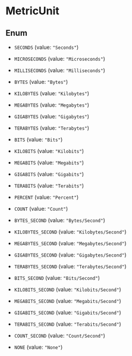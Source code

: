 

# MetricUnit

## Enum


* `SECONDS` (value: `"Seconds"`)

* `MICROSECONDS` (value: `"Microseconds"`)

* `MILLISECONDS` (value: `"Milliseconds"`)

* `BYTES` (value: `"Bytes"`)

* `KILOBYTES` (value: `"Kilobytes"`)

* `MEGABYTES` (value: `"Megabytes"`)

* `GIGABYTES` (value: `"Gigabytes"`)

* `TERABYTES` (value: `"Terabytes"`)

* `BITS` (value: `"Bits"`)

* `KILOBITS` (value: `"Kilobits"`)

* `MEGABITS` (value: `"Megabits"`)

* `GIGABITS` (value: `"Gigabits"`)

* `TERABITS` (value: `"Terabits"`)

* `PERCENT` (value: `"Percent"`)

* `COUNT` (value: `"Count"`)

* `BYTES_SECOND` (value: `"Bytes/Second"`)

* `KILOBYTES_SECOND` (value: `"Kilobytes/Second"`)

* `MEGABYTES_SECOND` (value: `"Megabytes/Second"`)

* `GIGABYTES_SECOND` (value: `"Gigabytes/Second"`)

* `TERABYTES_SECOND` (value: `"Terabytes/Second"`)

* `BITS_SECOND` (value: `"Bits/Second"`)

* `KILOBITS_SECOND` (value: `"Kilobits/Second"`)

* `MEGABITS_SECOND` (value: `"Megabits/Second"`)

* `GIGABITS_SECOND` (value: `"Gigabits/Second"`)

* `TERABITS_SECOND` (value: `"Terabits/Second"`)

* `COUNT_SECOND` (value: `"Count/Second"`)

* `NONE` (value: `"None"`)



